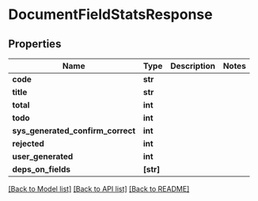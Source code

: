 # DocumentFieldStatsResponse


## Properties
Name | Type | Description | Notes
------------ | ------------- | ------------- | -------------
**code** | **str** |  | 
**title** | **str** |  | 
**total** | **int** |  | 
**todo** | **int** |  | 
**sys_generated_confirm_correct** | **int** |  | 
**rejected** | **int** |  | 
**user_generated** | **int** |  | 
**deps_on_fields** | **[str]** |  | 

[[Back to Model list]](../README.md#documentation-for-models) [[Back to API list]](../README.md#documentation-for-api-endpoints) [[Back to README]](../README.md)


